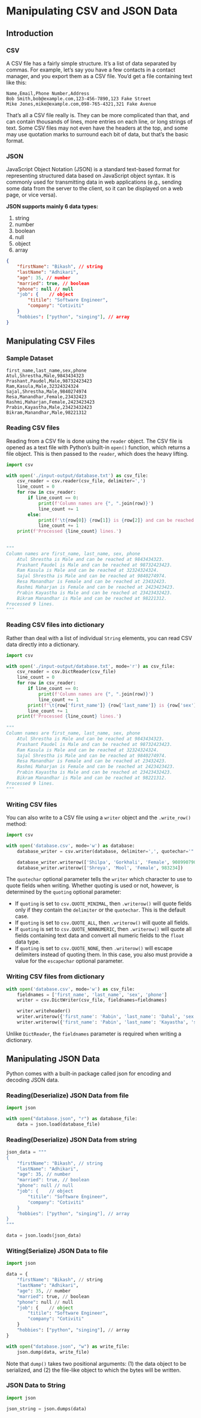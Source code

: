 # Manipulating CSV and JSON Data

## Introduction

### CSV

A CSV file has a fairly simple structure. It’s a list of data separated by commas. For example, let’s say you have a few contacts in a contact manager, and you export them as a CSV file. You’d get a file containing text like this:

```
Name,Email,Phone Number,Address
Bob Smith,bob@example.com,123-456-7890,123 Fake Street
Mike Jones,mike@example.com,098-765-4321,321 Fake Avenue
```

That’s all a CSV file really is. They can be more complicated than that, and can contain thousands of lines, more entries on each line, or long strings of text. Some CSV files may not even have the headers at the top, and some may use quotation marks to surround each bit of data, but that’s the basic format.

### JSON

JavaScript Object Notation (JSON) is a standard text-based format for representing structured data based on JavaScript object syntax. It is commonly used for transmitting data in web applications (e.g., sending some data from the server to the client, so it can be displayed on a web page, or vice versa).

**JSON supports mainly 6 data types:**

1. string
2. number
3. boolean
4. null
5. object
6. array

```json
{
    "firstName": "Bikash", // string
    "lastName": "Adhikari",
    "age": 35, // number
    "married": true, // boolean
    "phone": null // null
    "job": {	// object
    	"titile": "Software Engineer",
    	"company": "Cotiviti"
	}
    "hobbies": ["python", "singing"], // array
}
```

## Manipulating CSV Files

### Sample Dataset

```
first_name,last_name,sex,phone 
Atul,Shrestha,Male,9843434323
Prashant,Paudel,Male,98732423423
Ram,Kasula,Male,32324324324
Sajal,Shrestha,Male,9840274974
Resa,Manandhar,Female,23432423
Rashmi,Maharjan,Female,2423423423
Prabin,Kayastha,Male,23423432423
Bikram,Manandhar,Male,98221312
```

### Reading CSV files

Reading from a CSV file is done using the `reader` object. The CSV file is opened as a text file with Python’s built-in `open()` function, which returns a file object. This is then passed to the `reader`, which does the heavy lifting.

```python
import csv

with open('./input-output/database.txt') as csv_file:
    csv_reader = csv.reader(csv_file, delimiter=',')
    line_count = 0
    for row in csv_reader:
        if line_count == 0:
            print(f'Column names are {", ".join(row)}')
            line_count += 1
        else:
            print(f'\t{row[0]} {row[1]} is {row[2]} and can be reached at {row[3]}.')
            line_count += 1
    print(f'Processed {line_count} lines.')
    
    
"""
Column names are first_name, last_name, sex, phone
	Atul Shrestha is Male and can be reached at 9843434323.
	Prashant Paudel is Male and can be reached at 98732423423.
	Ram Kasula is Male and can be reached at 32324324324.
	Sajal Shrestha is Male and can be reached at 9840274974.
	Resa Manandhar is Female and can be reached at 23432423.
	Rashmi Maharjan is Female and can be reached at 2423423423.
	Prabin Kayastha is Male and can be reached at 23423432423.
	Bikram Manandhar is Male and can be reached at 98221312.
Processed 9 lines.
"""
```

### Reading CSV files into dictionary

Rather than deal with a list of individual `String` elements, you can read CSV data directly into a dictionary.

```python
import csv

with open('./input-output/database.txt', mode='r') as csv_file:
    csv_reader = csv.DictReader(csv_file)
    line_count = 0
    for row in csv_reader:
        if line_count == 0:
            print(f'Column names are {", ".join(row)}')
            line_count += 1
        print(f"\t{row['first_name']} {row['last_name']} is {row['sex']} and can be reached at {row['phone']}.")
        line_count += 1
    print(f'Processed {line_count} lines.')
    
"""
Column names are first_name, last_name, sex, phone
	Atul Shrestha is Male and can be reached at 9843434323.
	Prashant Paudel is Male and can be reached at 98732423423.
	Ram Kasula is Male and can be reached at 32324324324.
	Sajal Shrestha is Male and can be reached at 9840274974.
	Resa Manandhar is Female and can be reached at 23432423.
	Rashmi Maharjan is Female and can be reached at 2423423423.
	Prabin Kayastha is Male and can be reached at 23423432423.
	Bikram Manandhar is Male and can be reached at 98221312.
Processed 9 lines.
"""
```

### Writing CSV files

You can also write to a CSV file using a `writer` object and the `.write_row()` method:

```python
import csv

with open('database.csv', mode='w') as database:
    database_writer = csv.writer(database, delimiter=',', quotechar='"', quoting=csv.QUOTE_MINIMAL)

    database_writer.writerow(['Shilpa', 'Gorkhali', 'Female', 908990790])
    database_writer.writerow(['Shreya', 'Mool', 'Female', 983234])
```

The `quotechar` optional parameter tells the `writer` which character to use to quote fields when writing. Whether quoting is used or not, however, is determined by the `quoting` optional parameter:

- If `quoting` is set to `csv.QUOTE_MINIMAL`, then `.writerow()` will quote fields only if they contain the `delimiter` or the `quotechar`. This is the default case.
- If `quoting` is set to `csv.QUOTE_ALL`, then `.writerow()` will quote all fields.
- If `quoting` is set to `csv.QUOTE_NONNUMERIC`, then `.writerow()` will quote all fields containing text data and convert all numeric fields to the `float` data type.
- If `quoting` is set to `csv.QUOTE_NONE`, then `.writerow()` will escape delimiters instead of quoting them. In this case, you also must provide a value for the `escapechar` optional parameter.

### Writing CSV files from dictionary

```python
with open('database.csv', mode='w') as csv_file:
    fieldnames = ['first_name', 'last_name', 'sex', 'phone']
    writer = csv.DictWriter(csv_file, fieldnames=fieldnames)

    writer.writeheader()
    writer.writerow({'first_name': 'Rabin', 'last_name': 'Dahal', 'sex': 'Male', 'phone': 909809})
    writer.writerow({'first_name': 'Pabin', 'last_name': 'Kayastha', 'sex': 'Male', 'phone': 909809})
```

Unlike `DictReader`, the `fieldnames` parameter is required when writing a dictionary. 

## Manipulating JSON Data

Python comes with a built-in package called json for encoding and decoding JSON data.

### Reading(Deserialize) JSON Data from file

```python
import json

with open("database.json", "r") as database_file:
    data = json.load(database_file)
```

### Reading(Deserialize) JSON Data from string

```python
json_data = """
{
    "firstName": "Bikash", // string
    "lastName": "Adhikari",
    "age": 35, // number
    "married": true, // boolean
    "phone": null // null
    "job": {	// object
    	"titile": "Software Engineer",
    	"company": "Cotiviti"
	}
    "hobbies": ["python", "singing"], // array
}
"""

data = json.loads(json_data)
```

### Witing(Serialize) JSON Data to file

```python
import json

data = {
    "firstName": "Bikash", // string
    "lastName": "Adhikari",
    "age": 35, // number
    "married": true, // boolean
    "phone": null // null
    "job": {	// object
    	"titile": "Software Engineer",
    	"company": "Cotiviti"
	}
    "hobbies": ["python", "singing"], // array
}

with open("database.json", "w") as write_file:
    json.dump(data, write_file)
```

Note that `dump()` takes two positional arguments: (1) the data object to be serialized, and (2) the file-like object to which the bytes will be written.

### JSON Data to String

```python
import json

json_string = json.dumps(data)
```

